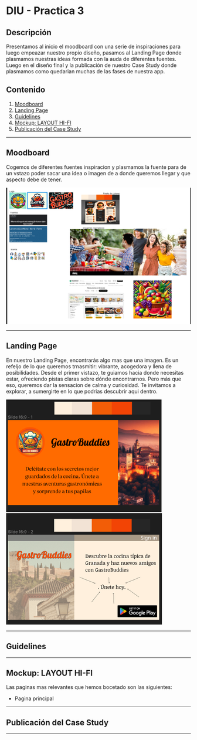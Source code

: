 # DIU - Practica 3

## Descripción

Presentamos al inicio el moodboard con una serie de inspiraciones para luego empeazar nuestro propio diseño, pasamos al Landing Page donde plasmamos nuestras ideas formada con la auda de diferentes fuentes.
Luego en el diseño final y la publicación de nuestro Case Study donde plasmamos como quedarian muchas de las fases de nuestra app.

## Contenido

1. [Moodboard](#moodboard)
2. [Landing Page](#landing-page)
3. [Guidelines](#guidelines)
4. [Mockup: LAYOUT HI-FI](#mockup-layout-hi-fi)
5. [Publicación del Case Study](#publicación-del-case-study)

---

## Moodboard
Cogemos de diferentes fuentes inspiracion y plasmamos la fuente para de un vstazo poder sacar una idea o imagen de a donde queremos llegar y que aspecto debe de tener.
<br />  

![moodboard](mediaP3/moodboard.PNG)

---

## Landing Page

En nuestro Landing Page, encontrarás algo mas que una imagen. Es un refeljo de lo que queremos trnasmitir: vibrante, acogedora y llena de posibilidades. Desde el primer vistazo, te guiamos hacia donde necesitas estar, ofreciendo pistas claras sobre dónde encontrarnos. Pero más que eso, queremos dar la sensacion de calma y curiosidad. Te invitamos a explorar, a sumergirte en lo que podrias descubrir aqui dentro.
<br/>

![landing page 1](mediaP3/land1.PNG)
![landing page 2](mediaP3/land2.PNG)

---

## Guidelines

---

## Mockup: LAYOUT HI-FI

Las paginas mas relevantes que hemos bocetado son las siguientes:
- Pagina principal
  

---

## Publicación del Case Study

---
